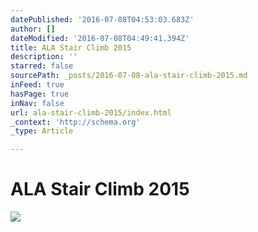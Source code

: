 ```yaml
---
datePublished: '2016-07-08T04:53:03.683Z'
author: []
dateModified: '2016-07-08T04:49:41.394Z'
title: ALA Stair Climb 2015
description: ''
starred: false
sourcePath: _posts/2016-07-08-ala-stair-climb-2015.md
inFeed: true
hasPage: true
inNav: false
url: ala-stair-climb-2015/index.html
_context: 'http://schema.org'
_type: Article

---
```

# ALA Stair Climb 2015
![](https://the-grid-user-content.s3-us-west-2.amazonaws.com/ffe1354e-5884-4db6-952a-44f847a791f0.jpg)